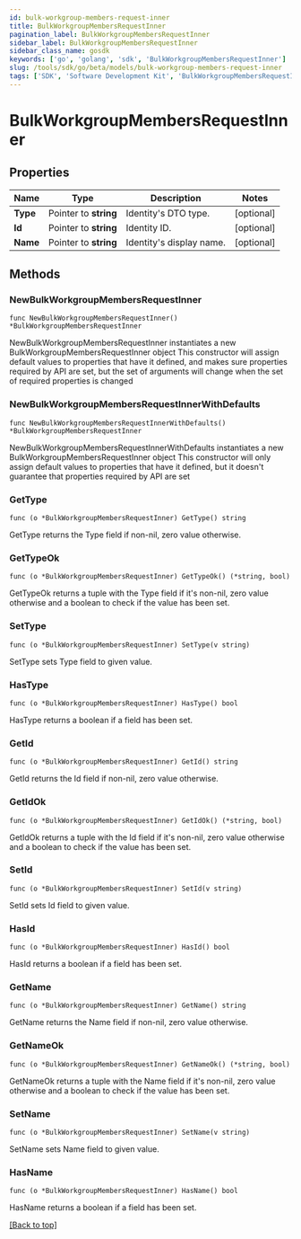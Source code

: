 ```yaml
---
id: bulk-workgroup-members-request-inner
title: BulkWorkgroupMembersRequestInner
pagination_label: BulkWorkgroupMembersRequestInner
sidebar_label: BulkWorkgroupMembersRequestInner
sidebar_class_name: gosdk
keywords: ['go', 'golang', 'sdk', 'BulkWorkgroupMembersRequestInner'] 
slug: /tools/sdk/go/beta/models/bulk-workgroup-members-request-inner
tags: ['SDK', 'Software Development Kit', 'BulkWorkgroupMembersRequestInner']
---
```


# BulkWorkgroupMembersRequestInner

## Properties

Name | Type | Description | Notes
------------ | ------------- | ------------- | -------------
**Type** | Pointer to **string** | Identity&#39;s DTO type. | [optional] 
**Id** | Pointer to **string** | Identity ID. | [optional] 
**Name** | Pointer to **string** | Identity&#39;s display name. | [optional] 

## Methods

### NewBulkWorkgroupMembersRequestInner

`func NewBulkWorkgroupMembersRequestInner() *BulkWorkgroupMembersRequestInner`

NewBulkWorkgroupMembersRequestInner instantiates a new BulkWorkgroupMembersRequestInner object
This constructor will assign default values to properties that have it defined,
and makes sure properties required by API are set, but the set of arguments
will change when the set of required properties is changed

### NewBulkWorkgroupMembersRequestInnerWithDefaults

`func NewBulkWorkgroupMembersRequestInnerWithDefaults() *BulkWorkgroupMembersRequestInner`

NewBulkWorkgroupMembersRequestInnerWithDefaults instantiates a new BulkWorkgroupMembersRequestInner object
This constructor will only assign default values to properties that have it defined,
but it doesn't guarantee that properties required by API are set

### GetType

`func (o *BulkWorkgroupMembersRequestInner) GetType() string`

GetType returns the Type field if non-nil, zero value otherwise.

### GetTypeOk

`func (o *BulkWorkgroupMembersRequestInner) GetTypeOk() (*string, bool)`

GetTypeOk returns a tuple with the Type field if it's non-nil, zero value otherwise
and a boolean to check if the value has been set.

### SetType

`func (o *BulkWorkgroupMembersRequestInner) SetType(v string)`

SetType sets Type field to given value.

### HasType

`func (o *BulkWorkgroupMembersRequestInner) HasType() bool`

HasType returns a boolean if a field has been set.

### GetId

`func (o *BulkWorkgroupMembersRequestInner) GetId() string`

GetId returns the Id field if non-nil, zero value otherwise.

### GetIdOk

`func (o *BulkWorkgroupMembersRequestInner) GetIdOk() (*string, bool)`

GetIdOk returns a tuple with the Id field if it's non-nil, zero value otherwise
and a boolean to check if the value has been set.

### SetId

`func (o *BulkWorkgroupMembersRequestInner) SetId(v string)`

SetId sets Id field to given value.

### HasId

`func (o *BulkWorkgroupMembersRequestInner) HasId() bool`

HasId returns a boolean if a field has been set.

### GetName

`func (o *BulkWorkgroupMembersRequestInner) GetName() string`

GetName returns the Name field if non-nil, zero value otherwise.

### GetNameOk

`func (o *BulkWorkgroupMembersRequestInner) GetNameOk() (*string, bool)`

GetNameOk returns a tuple with the Name field if it's non-nil, zero value otherwise
and a boolean to check if the value has been set.

### SetName

`func (o *BulkWorkgroupMembersRequestInner) SetName(v string)`

SetName sets Name field to given value.

### HasName

`func (o *BulkWorkgroupMembersRequestInner) HasName() bool`

HasName returns a boolean if a field has been set.


[[Back to top]](#) 


